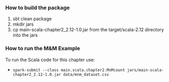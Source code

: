 ### How to build the package
 1. sbt clean package
 2. mkdir jars
 3. cp main-scala-chapter2_2.12-1.0.jar from the target/scala-2.12 directory into the jars

### How to run the M&M Example
To run the Scala code for this chapter use:

 * `spark-submit --class main.scala.chapter2.MnMcount jars/main-scala-chapter2_2.12-1.0.jar data/mnm_dataset.csv`
